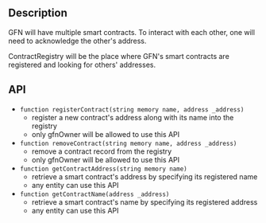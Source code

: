 ## Description
GFN will have multiple smart contracts. To interact with each other, one will need to acknowledge the other's address.

ContractRegistry will be the place where GFN's smart contracts are registered and looking for others' addresses.

## API
- `function registerContract(string memory name, address _address)`
  - register a new contract's address along with its name into the registry
  - only gfnOwner will be allowed to use this API
- `function removeContract(string memory name, address _address)`
  - remove a contract record from the registry
  - only gfnOwner will be allowed to use this API
- `function getContractAddress(string memory name)`
  - retrieve a smart contract's address by specifying its registered name
  - any entity can use this API
- `function getContractName(address _address)`
  - retrieve a smart contract's name by specifying its registered address
  - any entity can use this API